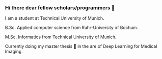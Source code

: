 ### Hi there dear fellow scholars/programmers 👋

I am a student at Technical University of Munich.

B.Sc. Applied computer science from Ruhr-University of Bochum.

M.Sc. Informatics from Technical University of Munich.

Currently doing my master thesis 🔭 in the are of Deep Learning for Medical Imaging. 
